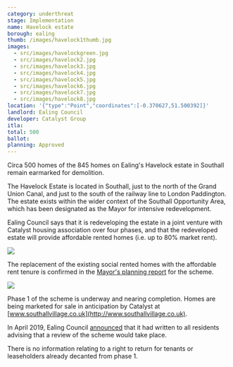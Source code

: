 ```yaml
---
category: underthreat
stage: Implementation 
name: Havelock estate 
borough: ealing
thumb: /images/havelock1thumb.jpg
images:
  - src/images/havelockgreen.jpg
  - src/images/havelock2.jpg
  - src/images/havelock3.jpg
  - src/images/havelock4.jpg
  - src/images/havelock5.jpg
  - src/images/havelock6.jpg
  - src/images/havelock7.jpg
  - src/images/havelock8.jpg
location: '{"type":"Point","coordinates":[-0.370627,51.500392]}'
landlord: Ealing Council
developer: Catalyst Group
itla:
total: 500
ballot:
planning: Approved
---
```

Circa 500 homes of the 845 homes on Ealing's Havelock estate in Southall remain earmarked for demolition.

The Havelock Estate is located in Southall, just to the north of the Grand Union Canal, and just to the south of the railway line to London Paddington. The estate exists within the wider context of the Southall Opportunity Area, which has been designated as the Mayor for intensive redevelopment.

Ealing Council says that it is redeveloping the estate in a joint venture with Catalyst housing association over four phases, and that the redeveloped estate will provide affordable rented homes (i.e. up to 80% market rent).

<img src="/images/havelockscreenshot.png" class="img-fluid rounded img-thumbnail">

The replacement of the existing social rented homes with the affordable rent tenure is confirmed in the [Mayor's planning report](https://www.london.gov.uk/sites/default/files/public%3A//public%3A//PAWS/media_id_19485///1_havelock_estate_masterplan_report.pdf) for the scheme.

<img src="/images/havelockgla.png" class="img-fluid rounded img-thumbnail">

Phase 1 of the scheme is underway and nearing completion. Homes are being marketed for sale in anticipation by Catalyst at [www.southallvillage.co.uk](http://www.southallvillage.co.uk). 

In April 2019, Ealing Council [announced](https://www.ealing.gov.uk/info/201104/housing_regeneration/374/havelock_estate/3) that it had written to all residents advising that a review of the scheme would take place.

There is no information relating to a right to return for tenants or leaseholders already decanted from phase 1.

